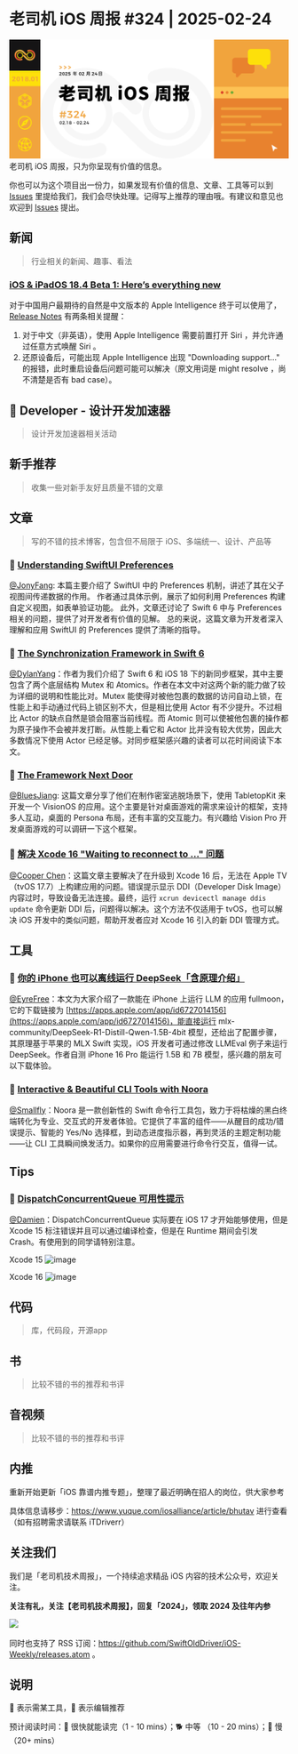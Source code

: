 # 老司机 iOS 周报 #324 | 2025-02-24

![ios-weekly](https://github.com/SwiftOldDriver/iOS-Weekly/blob/master/assets/weekly-header/324.jpg?raw=true)
老司机 iOS 周报，只为你呈现有价值的信息。

你也可以为这个项目出一份力，如果发现有价值的信息、文章、工具等可以到 [Issues](https://github.com/SwiftOldDriver/iOS-Weekly/issues) 里提给我们，我们会尽快处理。记得写上推荐的理由哦。有建议和意见也欢迎到 [Issues](https://github.com/SwiftOldDriver/iOS-Weekly/issues) 提出。

## 新闻

> 行业相关的新闻、趣事、看法

### [iOS & iPadOS 18.4 Beta 1: Here’s everything new](https://9to5mac.com/2025/02/21/ios-18-4-beta-1-heres-everything-new/)

对于中国用户最期待的自然是中文版本的 Apple Intelligence 终于可以使用了，[Release Notes](https://developer.apple.com/documentation/ios-ipados-release-notes/ios-ipados-18_4-release-notes#Apple-Intelligence) 有两条相关提醒：

1. 对于中文（非英语），使用 Apple Intelligence 需要前置打开 Siri ，并允许通过任意方式唤醒 Siri 。
2. 还原设备后，可能出现 Apple Intelligence 出现 "Downloading support…" 的报错，此时重启设备后问题可能可以解决（原文用词是 might resolve ，尚不清楚是否有 bad case）。

##  Developer - 设计开发加速器

> 设计开发加速器相关活动

## 新手推荐

> 收集一些对新手友好且质量不错的文章

## 文章

> 写的不错的技术博客，包含但不局限于 iOS、多端统一、设计、产品等

### 🐎 [Understanding SwiftUI Preferences](https://peterfriese.dev/blog/2025/swiftui-preferences-swift6/#what-are-preferences-in-swiftui)

[@JonyFang](https://github.com/JonyFang): 本篇主要介绍了 SwiftUI 中的 Preferences 机制，讲述了其在父子视图间传递数据的作用。 作者通过具体示例，展示了如何利用 Preferences 构建自定义视图，如表单验证功能。 此外，文章还讨论了 Swift 6 中与 Preferences 相关的问题，提供了对开发者有价值的见解。 总的来说，这篇文章为开发者深入理解和应用 SwiftUI 的 Preferences 提供了清晰的指导。

### 🐢 [The Synchronization Framework in Swift 6](https://blog.jacobstechtavern.com/p/the-synchronisation-framework)

[@DylanYang](https://github.com/Dylan19Yang)：作者为我们介绍了 Swift 6 和 iOS 18 下的新同步框架，其中主要包含了两个底层结构 Mutex 和 Atomics。作者在本文中对这两个新的能力做了较为详细的说明和性能比对。Mutex 能使得对被他包裹的数据的访问自动上锁，在性能上和手动通过代码上锁区别不大，但是相比使用 Actor 有不少提升。不过相比 Actor 的缺点自然是锁会阻塞当前线程。而 Atomic 则可以使被他包裹的操作都为原子操作不会被并发打断。从性能上看它和 Actor 比并没有较大优势，因此大多数情况下使用 Actor 已经足够。对同步框架感兴趣的读者可以花时间阅读下本文。

### 🐎 [The Framework Next Door](https://www.elkraneo.com/the-framework-next-door)

[@BluesJiang](https://github.com/BluesJiang): 这篇文章分享了他们在制作密室逃脱场景下，使用 TabletopKit 来开发一个 VisionOS 的应用。这个主要是针对桌面游戏的需求来设计的框架，支持多人互动，桌面的 Persona 布局，还有丰富的交互能力。有兴趣给 Vision Pro 开发桌面游戏的可以调研一下这个框架。

### 🐎 [解决 Xcode 16 "Waiting to reconnect to ..." 问题](https://stackoverflow.com/questions/79016653/after-upgrading-to-xcode-16-i-am-stuck-at-waiting-to-reconnect-to-when-tryi)
[@Cooper Chen](https://github.com/cjlcooper)：这篇文章主要解决了在升级到 Xcode 16 后，无法在 Apple TV（tvOS 17.7）上构建应用的问题。错误提示显示 DDI（Developer Disk Image）内容过时，导致设备无法连接。最终，运行 `xcrun devicectl manage ddis update` 命令更新 DDI 后，问题得以解决。这个方法不仅适用于 tvOS，也可以解决 iOS 开发中的类似问题，帮助开发者应对 Xcode 16 引入的新 DDI 管理方式。

## 工具

### 🐎 [你的 iPhone 也可以离线运行 DeepSeek「含原理介绍」](https://mp.weixin.qq.com/s/oXfrBKwZzXIzg-k_KRQEbQ)

[@EyreFree](https://github.com/EyreFree)：本文为大家介绍了一款能在 iPhone 上运行 LLM 的应用 fullmoon，它的下载链接为 [https://apps.apple.com/app/id6727014156](https://apps.apple.com/app/id6727014156)，能直接运行 mlx-community/DeepSeek-R1-Distill-Qwen-1.5B-4bit 模型，还给出了配置步骤，其原理基于苹果的 MLX Swift 实现，iOS 开发者可通过修改 LLMEval 例子来运行 DeepSeek。作者自测 iPhone 16 Pro 能运行 1.5B 和 7B 模型，感兴趣的朋友可以下载体验。

### 🐎 [Interactive & Beautiful CLI Tools with Noora](https://swifttoolkit.dev/posts/noora-package)
[@Smallfly](https://github.com/iostalks)：Noora 是一款创新性的 Swift 命令行工具包，致力于将枯燥的黑白终端转化为专业、交互式的开发者体验。它提供了丰富的组件——从醒目的成功/错误提示、智能的 Yes/No 选择框，到动态进度指示器，再到灵活的主题定制功能——让 CLI 工具瞬间焕发活力。如果你的应用需要进行命令行交互，值得一试。

## Tips

### 🐎 [DispatchConcurrentQueue 可用性提示](https://github.com/SwiftOldDriver/iOS-Weekly/issues/4870)

[@Damien](https://github.com/ZengyiMa)：DispatchConcurrentQueue 实际要在 iOS 17 才开始能够使用，但是 Xcode 15 标注错误并且可以通过编译检查，但是在 Runtime 期间会引发 Crash。有使用到的同学请特别注意。

Xcode 15
![image](https://github.com/user-attachments/assets/81dfa441-424a-4706-a5d2-0bda334ecc95)

Xcode 16
![image](https://github.com/user-attachments/assets/4ca77442-dd15-4131-b3db-8b564921dac7)


## 代码

> 库，代码段，开源app

## 书

> 比较不错的书的推荐和书评

## 音视频

> 比较不错的书的推荐和书评

## 内推

重新开始更新「iOS 靠谱内推专题」，整理了最近明确在招人的岗位，供大家参考

具体信息请移步：https://www.yuque.com/iosalliance/article/bhutav 进行查看（如有招聘需求请联系 iTDriverr）

## 关注我们

我们是「老司机技术周报」，一个持续追求精品 iOS 内容的技术公众号，欢迎关注。

**关注有礼，关注【老司机技术周报】，回复「2024」，领取 2024 及往年内参**

![](https://github.com/SwiftOldDriver/iOS-Weekly/blob/master/assets/qrcode_for_wechat.jpg?raw=true)

同时也支持了 RSS 订阅：https://github.com/SwiftOldDriver/iOS-Weekly/releases.atom 。

## 说明

🚧 表示需某工具，🌟 表示编辑推荐

预计阅读时间：🐎 很快就能读完（1 - 10 mins）；🐕 中等 （10 - 20 mins）；🐢 慢（20+ mins）

